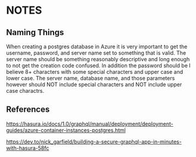 
# NOTES

## Naming Things

When creating a postgres database in Azure it is very important to get the username, password, and server name set to something that is valid. The server name should be something reasonably descriptive and long enough to not get the creation code confused. In addition the password should be I believe 8+ characters with some special characters and upper case and lower case. The server name, database name, and those parameters however should NOT include special characters and NOT include upper case charactrs.



## References

https://hasura.io/docs/1.0/graphql/manual/deployment/deployment-guides/azure-container-instances-postgres.html

https://dev.to/nick_garfield/building-a-secure-graphql-app-in-minutes-with-hasura-58fc

